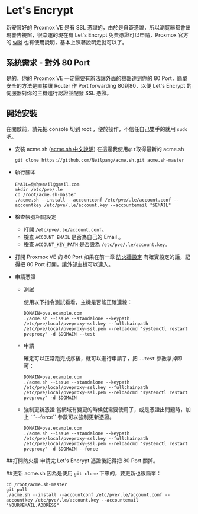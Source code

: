 Let's Encrypt
=
新安裝好的 Proxmox VE 是有 SSL 憑證的，由於是自簽憑證，所以瀏覽器都會出現警告視窗，很幸運的現在有 Let's Encrypt 免費憑證可以申請，Proxmox 官方的 [wiki](https://pve.proxmox.com/wiki/HTTPS_Certificate_Configuration_(Version_4.x_and_newer)) 也有使用說明，基本上照著說明走就可以了。

## 系統需求 - 對外 80 Port
是的，你的 Proxmox VE 一定需要有辦法讓外面的機器連到你的 80 Port，簡單安全的方法是直接讓 Router 作 Port forwarding 80到80，以便 Let's Encrypt 的伺服器對你的主機進行認證並配發 SSL 憑證。

## 開始安裝
在開啟前，請先把 console 切到 root ，便於操作，不信任自己雙手的就用 ```sudo``` 吧。    

- 安裝 acme.sh ([acme.sh 中文說明](https://github.com/Neilpang/acme.sh/wiki/%E8%AF%B4%E6%98%8E))
    在這邊我使用```git```取得最新的 acme.sh
    
    ```
    git clone https://github.com/Neilpang/acme.sh.git acme.sh-master
    ```

- 執行腳本

    ```
    EMAIL=你的email@gmail.com
    mkdir /etc/pve/.le
    cd /root/acme.sh-master
    ./acme.sh --install --accountconf /etc/pve/.le/account.conf --accountkey /etc/pve/.le/account.key --accountemail "$EMAIL"
    ```

- 檢查帳號相關設定

    - 打開 ```/etc/pve/.le/account.conf```。
    - 檢查 ```ACCOUNT_EMAIL``` 是否為自己的 Email 。
    - 檢查 ```ACCOUNT_KEY_PATH``` 是否設為 ```/etc/pve/.le/account.key```。
 
- 打開 Proxmox VE 的 80 Port
    如果在前一章 [防火牆設定](../doc/02.settings.firewall.md) 有確實設定的話，記得把 80 Port 打開，讓外部主機可以連入。

- 申請憑證
    - 測試

        使用以下指令測試看看，主機是否能正確連線：
    
        ```
        DOMAIN=pve.example.com
        ./acme.sh --issue --standalone --keypath /etc/pve/local/pveproxy-ssl.key --fullchainpath /etc/pve/local/pveproxy-ssl.pem --reloadcmd "systemctl restart pveproxy" -d $DOMAIN --test
        
        ```
    - 申請
    
        確定可以正常跑完成序後，就可以進行申請了，把 ```--test``` 參數拿掉即可：
        
        ```
        DOMAIN=pve.example.com
        ./acme.sh --issue --standalone --keypath /etc/pve/local/pveproxy-ssl.key --fullchainpath /etc/pve/local/pveproxy-ssl.pem --reloadcmd "systemctl restart pveproxy" -d $DOMAIN 
        ```

    - 強制更新憑證
        當網域有變更的時候就需要使用了，或是憑證出問題時，加上 ```--force`` 參數可以強制更新憑證。

        ```
        DOMAIN=pve.example.com
        ./acme.sh --issue --standalone --keypath /etc/pve/local/pveproxy-ssl.key --fullchainpath /etc/pve/local/pveproxy-ssl.pem --reloadcmd "systemctl restart pveproxy" -d $DOMAIN --force
        ```
##打開防火牆
申請完 Let's Encrypt 憑證後記得把 80 Port 關掉。

##更新 acme.sh
因為是使用 ```git clone``` 下來的，要更新也很簡單：

```
cd /root/acme.sh-master
git pull
./acme.sh --install --accountconf /etc/pve/.le/account.conf --accountkey /etc/pve/.le/account.key --accountemail "YOUR@EMAIL.ADDRESS"
 ```
